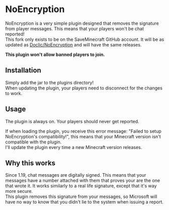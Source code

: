 # NoEncryption
NoEncryption is a very simple plugin designed that removes the signature from player messages. This means that your players won't be chat reported!  
This fork only exists to be on the SaveMinecraft GitHub account. It will be as updated as <a href="https://github.com/Doclic/NoEncryption">Doclic/NoEncryption</a> and will have the same releases.  
  
<b>This plugin won't allow banned players to join.</b>

## Installation
Simply add the jar to the plugins directory!  
When updating the plugin, your players need to disconnect for the changes to work.  

## Usage
The plugin is always on. Your players should never get reported.  
  
If when loading the plugin, you receive this error message: "Failed to setup NoEncryption's compatibility!", this means that your Minecraft version isn't compatible with the plugin.  
I'll update the plugin every time a new Minecraft version releases.

## Why this works
Since 1.19, chat messages are digitally signed. This means that your messages have a number attached with them that proves your are the one that wrote it. It works similarly to a real life signature, except that it's way more secure.  
This plugin removes this signature from your messages, so Microsoft will have no way to know that you didn't lie to the system when issuing a report.
